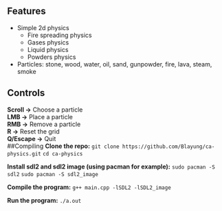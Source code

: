 ## Features
* Simple 2d physics
    * Fire spreading physics
    * Gases physics
    * Liquid physics
    * Powders physics
* Particles: stone, wood, water, oil, sand, gunpowder, fire, lava, steam, smoke
## Controls
**Scroll ->** Choose a particle  
**LMB ->** Place a particle  
**RMB ->** Remove a particle  
**R ->** Reset the grid  
**Q/Escape ->** Quit  
##Compiling
**Clone the repo:**
`git clone https://github.com/Blayung/ca-physics.git`
`cd ca-physics`

**Install sdl2 and sdl2 image (using pacman for example):**
`sudo pacman -S sdl2`
`sudo pacman -S sdl2_image`

**Compile the program:**
`g++ main.cpp -lSDL2 -lSDL2_image`

**Run the program:**
`./a.out`

